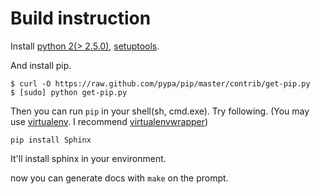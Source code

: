 Build instruction
=================

Install [python 2(> 2.5.0)][1], [setuptools][2].

[1]: www.python.org
[2]: https://pypi.python.org/pypi/setuptools

And install pip.

    $ curl -O https://raw.github.com/pypa/pip/master/contrib/get-pip.py
    $ [sudo] python get-pip.py

Then you can run ``pip`` in your shell(sh, cmd.exe). Try following. (You may use [virtualenv][]. I
recommend [virtualenvwrapper][])

	pip install Sphinx

It'll install sphinx in your environment. 

now you can generate docs with ``make`` on the prompt.

[virtualenv]: https://pypi.python.org/pypi/virtualenv
[virtualenvwrapper]: http://virtualenvwrapper.readthedocs.org/en/latest/

